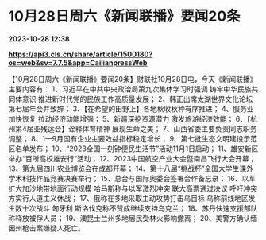 # 10月28日周六《新闻联播》要闻20条

**2023-10-28 12:38**

**https://api3.cls.cn/share/article/1500180?os=web&sv=7.7.5&app=CailianpressWeb**

【10月28日周六《新闻联播》要闻20条】财联社10月28日电，今天《新闻联播》主要内容有： 1、习近平在中共中央政治局第九次集体学习时强调 铸牢中华民族共同体意识 推进新时代党的民族工作高质量发展； 2、韩正出席太湖世界文化论坛第七届年会并致辞； 3、【在希望的田野上】各地秋收秋种有序推进； 4、服务业加快恢复 拉动经济动能增强； 5、新疆深挖资源潜力 激发旅游经济效能； 6、【杭州第4届亚残运会】诠释体育精神 展现生命之美； 7、山西省委主要负责同志职务调整； 8、1—9月国有企业主要效益指标稳定增长； 9、第七批生态文明建设示范区名单发布； 10、“2023全国一刻钟便民生活节”活动11月1日启动； 11、雄安新区举办“百所高校雄安行”活动； 12、2023中国航空产业大会暨南昌飞行大会开幕； 13、第九届四川农业博览会在成都开幕； 14、第十八届“挑战杯”全国大学生课外学术科技作品竞赛决赛举行； 15、总台与国际奥委会签署合作备忘录； 16、以军扩大加沙地带地面行动规模 哈马斯称与以军激烈冲突 联大高票通过决议 呼吁冲突方实行人道主义休战； 17、俄称在多地采取主动攻势打击乌目标 乌称前线地区发生数十次战斗 匈牙利 斯洛伐克称不赞成继续支持乌克兰； 18、苏丹快速支援部队称释放被俘人员； 19、澳昆士兰州多地居民受林火影响撤离； 20、美警方确认缅因州枪击案嫌疑人死亡。